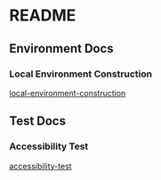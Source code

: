 # README

## Environment Docs

### Local Environment Construction

[local-environment-construction](./docs/environment-docs/local-environment-construction.md)

## Test Docs

### Accessibility Test

[accessibility-test](./docs/test-docs/accessibility-test.md)
